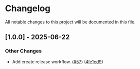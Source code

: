 # Changelog

All notable changes to this project will be documented in this file.

## [1.0.0] - 2025-06-22

### Other Changes

- Add create release workflow. ([#57](https://github.com//pull/57)) ([4fe1cd9](https://github.com//commit/4fe1cd9))

